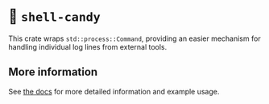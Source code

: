 # 🍬 `shell-candy`

This crate wraps `std::process::Command`, providing an easier mechanism for handling individual log lines from external tools.

## More information

See [the docs](https://docs.rs/shell-candy) for more detailed information and example usage.

